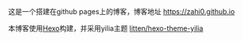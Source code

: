 这是一个搭建在github pages上的博客，博客地址   https://zahi0.github.io

本博客使用[Hexo](https://hexo.io/zh-cn/)构建，并采用yilia主题 [litten/hexo-theme-yilia](https://github.com/litten/hexo-theme-yilia)

